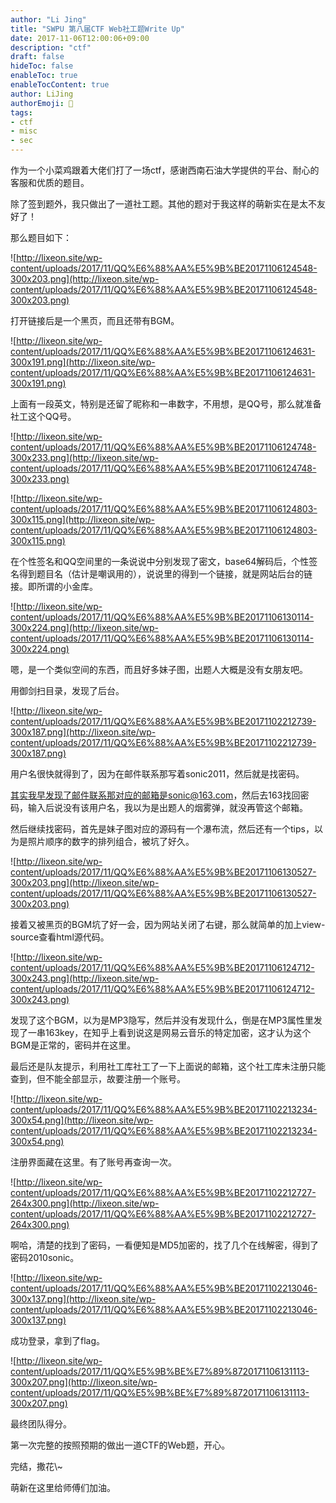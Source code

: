 ```yaml
---
author: "Li Jing"
title: "SWPU 第八届CTF Web社工题Write Up"
date: 2017-11-06T12:00:06+09:00
description: "ctf"
draft: false
hideToc: false
enableToc: true
enableTocContent: true
author: LiJing
authorEmoji: 👻
tags: 
- ctf
- misc
- sec
---
```


作为一个小菜鸡跟着大佬们打了一场ctf，感谢西南石油大学提供的平台、耐心的客服和优质的题目。

除了签到题外，我只做出了一道社工题。其他的题对于我这样的萌新实在是太不友好了！

那么题目如下：

![http://lixeon.site/wp-content/uploads/2017/11/QQ%E6%88%AA%E5%9B%BE20171106124548-300x203.png](http://lixeon.site/wp-content/uploads/2017/11/QQ%E6%88%AA%E5%9B%BE20171106124548-300x203.png)

打开链接后是一个黑页，而且还带有BGM。

![http://lixeon.site/wp-content/uploads/2017/11/QQ%E6%88%AA%E5%9B%BE20171106124631-300x191.png](http://lixeon.site/wp-content/uploads/2017/11/QQ%E6%88%AA%E5%9B%BE20171106124631-300x191.png)

上面有一段英文，特别是还留了昵称和一串数字，不用想，是QQ号，那么就准备社工这个QQ号。

![http://lixeon.site/wp-content/uploads/2017/11/QQ%E6%88%AA%E5%9B%BE20171106124748-300x233.png](http://lixeon.site/wp-content/uploads/2017/11/QQ%E6%88%AA%E5%9B%BE20171106124748-300x233.png)

![http://lixeon.site/wp-content/uploads/2017/11/QQ%E6%88%AA%E5%9B%BE20171106124803-300x115.png](http://lixeon.site/wp-content/uploads/2017/11/QQ%E6%88%AA%E5%9B%BE20171106124803-300x115.png)

在个性签名和QQ空间里的一条说说中分别发现了密文，base64解码后，个性签名得到题目名（估计是嘲讽用的），说说里的得到一个链接，就是网站后台的链接。即所谓的小金库。

![http://lixeon.site/wp-content/uploads/2017/11/QQ%E6%88%AA%E5%9B%BE20171106130114-300x224.png](http://lixeon.site/wp-content/uploads/2017/11/QQ%E6%88%AA%E5%9B%BE20171106130114-300x224.png)

嗯，是一个类似空间的东西，而且好多妹子图，出题人大概是没有女朋友吧。

用御剑扫目录，发现了后台。

![http://lixeon.site/wp-content/uploads/2017/11/QQ%E6%88%AA%E5%9B%BE20171102212739-300x187.png](http://lixeon.site/wp-content/uploads/2017/11/QQ%E6%88%AA%E5%9B%BE20171102212739-300x187.png)

用户名很快就得到了，因为在邮件联系那写着sonic2011，然后就是找密码。

其实我早发现了邮件联系那对应的邮箱是sonic@163.com，然后去163找回密码，输入后说没有该用户名，我以为是出题人的烟雾弹，就没再管这个邮箱。

然后继续找密码，首先是妹子图对应的源码有一个瀑布流，然后还有一个tips，以为是照片顺序的数字的排列组合，被坑了好久。

![http://lixeon.site/wp-content/uploads/2017/11/QQ%E6%88%AA%E5%9B%BE20171106130527-300x203.png](http://lixeon.site/wp-content/uploads/2017/11/QQ%E6%88%AA%E5%9B%BE20171106130527-300x203.png)

接着又被黑页的BGM坑了好一会，因为网站关闭了右键，那么就简单的加上view-source查看html源代码。

![http://lixeon.site/wp-content/uploads/2017/11/QQ%E6%88%AA%E5%9B%BE20171106124712-300x243.png](http://lixeon.site/wp-content/uploads/2017/11/QQ%E6%88%AA%E5%9B%BE20171106124712-300x243.png)

发现了这个BGM，以为是MP3隐写，然后并没有发现什么，倒是在MP3属性里发现了一串163key，在知乎上看到说这是网易云音乐的特定加密，这才认为这个BGM是正常的，密码并在这里。

最后还是队友提示，利用社工库社工了一下上面说的邮箱，这个社工库未注册只能查到，但不能全部显示，故要注册一个账号。

![http://lixeon.site/wp-content/uploads/2017/11/QQ%E6%88%AA%E5%9B%BE20171102213234-300x54.png](http://lixeon.site/wp-content/uploads/2017/11/QQ%E6%88%AA%E5%9B%BE20171102213234-300x54.png)

注册界面藏在这里。有了账号再查询一次。

![http://lixeon.site/wp-content/uploads/2017/11/QQ%E6%88%AA%E5%9B%BE20171102212727-264x300.png](http://lixeon.site/wp-content/uploads/2017/11/QQ%E6%88%AA%E5%9B%BE20171102212727-264x300.png)

啊哈，清楚的找到了密码，一看便知是MD5加密的，找了几个在线解密，得到了密码2010sonic。

![http://lixeon.site/wp-content/uploads/2017/11/QQ%E6%88%AA%E5%9B%BE20171102213046-300x137.png](http://lixeon.site/wp-content/uploads/2017/11/QQ%E6%88%AA%E5%9B%BE20171102213046-300x137.png)

成功登录，拿到了flag。

![http://lixeon.site/wp-content/uploads/2017/11/QQ%E5%9B%BE%E7%89%8720171106131113-300x207.png](http://lixeon.site/wp-content/uploads/2017/11/QQ%E5%9B%BE%E7%89%8720171106131113-300x207.png)

最终团队得分。

第一次完整的按照预期的做出一道CTF的Web题，开心。

完结，撒花\\~

萌新在这里给师傅们加油。
